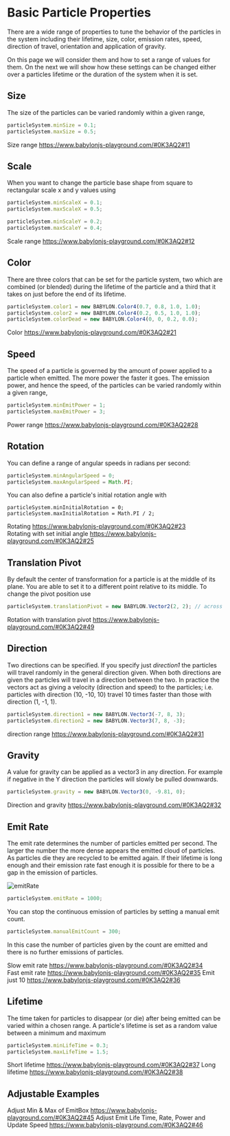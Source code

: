 # Basic Particle Properties
There are a wide range of properties to tune the behavior of the particles in the system including their lifetime, size, color, emission rates, speed, direction of travel, orientation and application of gravity.

On this page we will consider them and how to set a range of values for them. On the next we will show how these settings can be changed either over a particles lifetime or the duration of the system when it is set.


## Size
The size of the particles can be varied randomly within a given range,

```javascript
particleSystem.minSize = 0.1;
particleSystem.maxSize = 0.5;
```
Size range https://www.babylonjs-playground.com/#0K3AQ2#11

## Scale
When you want to change the particle base shape from square to rectangular scale x and y values using

```javascript
particleSystem.minScaleX = 0.1;
particleSystem.maxScaleX = 0.5;

particleSystem.minScaleY = 0.2;
particleSystem.maxScaleY = 0.4;
```

Scale range https://www.babylonjs-playground.com/#0K3AQ2#12

## Color
There are three colors that can be set for the particle system, two which are combined (or blended) during the lifetime of the particle and a third that it takes on just before the end of its lifetime. 

```javascript
particleSystem.color1 = new BABYLON.Color4(0.7, 0.8, 1.0, 1.0);
particleSystem.color2 = new BABYLON.Color4(0.2, 0.5, 1.0, 1.0);
particleSystem.colorDead = new BABYLON.Color4(0, 0, 0.2, 0.0);
```

Color https://www.babylonjs-playground.com/#0K3AQ2#21

## Speed
The speed of a particle is governed by the amount of power applied to a particle when emitted. The more power the faster it goes. The emission power, and hence the speed, of the particles can be varied randomly within a given range,

```javascript
particleSystem.minEmitPower = 1;
particleSystem.maxEmitPower = 3;
```
 
Power range https://www.babylonjs-playground.com/#0K3AQ2#28

## Rotation
You can define a range of angular speeds in radians per second:

```javascript
particleSystem.minAngularSpeed = 0;
particleSystem.maxAngularSpeed = Math.PI;
```

You can also define a particle's initial rotation angle with

```
particleSystem.minInitialRotation = 0;
particleSystem.maxInitialRotation = Math.PI / 2;
```

Rotating https://www.babylonjs-playground.com/#0K3AQ2#23  
Rotating with set initial angle https://www.babylonjs-playground.com/#0K3AQ2#25

## Translation Pivot

By default the center of transformation for a particle is at the middle of its plane. You are able to set it to a different point relative to its middle. To change the pivot position use

```javascript
particleSystem.translationPivot = new BABYLON.Vector2(2, 2); // across and up the containing plane
```

Rotation with translation pivot https://www.babylonjs-playground.com/#0K3AQ2#49

## Direction
Two directions can be specified. If you specify just *direction1* the particles will travel randomly in the general direction given. When both directions are given the particles will travel in a direction between the two. In practice the vectors act as giving a velocity (direction and speed) to the particles; i.e. particles with direction (10, -10, 10) travel 10 times faster than those with direction (1, -1, 1).

```javascript
particleSystem.direction1 = new BABYLON.Vector3(-7, 8, 3);
particleSystem.direction2 = new BABYLON.Vector3(7, 8, -3);
```

direction range https://www.babylonjs-playground.com/#0K3AQ2#31

## Gravity
A value for gravity can be applied as a vector3 in any direction. For example if negative in the Y direction the particles will slowly be pulled downwards.

```javascript
particleSystem.gravity = new BABYLON.Vector3(0, -9.81, 0);
```
Direction and gravity https://www.babylonjs-playground.com/#0K3AQ2#32
 
##  Emit Rate
The emit rate determines the number of particles emitted per second. The larger the number the more dense appears the emitted cloud of particles. As particles die they are recycled to be emitted again. If their lifetime is long enough and their emission rate fast enough it is possible for there to be a gap in the emission of particles. 

![emitRate](/img/how_to/Particles/12-3.png)

```javascript
particleSystem.emitRate = 1000;
```

You can stop the continuous emission of particles by setting a manual emit count.

```javascript
particleSystem.manualEmitCount = 300;
```

In this case the number of particles given by the count are emitted and there is no further emissions of particles.

Slow emit rate https://www.babylonjs-playground.com/#0K3AQ2#34  
Fast emit rate https://www.babylonjs-playground.com/#0K3AQ2#35
Emit just 10 https://www.babylonjs-playground.com/#0K3AQ2#36

## Lifetime
The time taken for particles to disappear (or die) after being emitted can be varied within a chosen range. A particle's lifetime is set as a random value between a minimum and maximum

```javascript
particleSystem.minLifeTime = 0.3;
particleSystem.maxLifeTime = 1.5;
```

Short lifetime https://www.babylonjs-playground.com/#0K3AQ2#37
Long lifetime https://www.babylonjs-playground.com/#0K3AQ2#38


## Adjustable Examples
Adjust Min & Max of EmitBox https://www.babylonjs-playground.com/#0K3AQ2#45
Adjust Emit Life Time, Rate, Power and Update Speed  https://www.babylonjs-playground.com/#0K3AQ2#46








